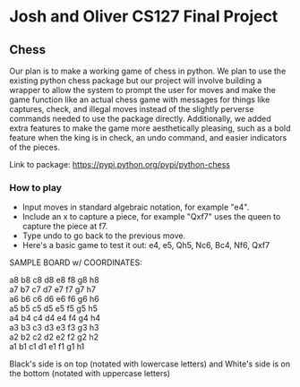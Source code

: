# Josh and Oliver CS127 Final Project

## Chess
Our plan is to make a working game of chess in python. We plan to use the existing python chess package but our project will involve building a wrapper to allow the system to prompt the user for moves and make the game function like an actual chess game with messages for things like captures, check, and illegal moves instead of the slightly perverse commands needed to use the package directly. Additionally, we added extra features to make the game more aesthetically pleasing, such as a bold feature when the king is in check, an undo command, and easier indicators of the pieces. 

Link to package: https://pypi.python.org/pypi/python-chess

### How to play
- Input moves in standard algebraic notation, for example "e4".
- Include an x to capture a piece, for example "Qxf7" uses the queen to capture the piece at f7.
- Type undo to go back to the previous move.
- Here's a basic game to test it out: e4, e5, Qh5, Nc6, Bc4, Nf6, Qxf7

SAMPLE BOARD w/ COORDINATES:

a8 b8 c8 d8 e8 f8 g8 h8  
a7 b7 c7 d7 e7 f7 g7 h7       
a6 b6 c6 d6 e6 f6 g6 h6       
a5 b5 c5 d5 e5 f5 g5 h5         
a4 b4 c4 d4 e4 f4 g4 h4         
a3 b3 c3 d3 e3 f3 g3 h3         
a2 b2 c2 d2 e2 f2 g2 h2         
a1 b1 c1 d1 e1 f1 g1 h1           

Black's side is on top (notated with lowercase letters) and White's side is on the bottom (notated with uppercase letters)
